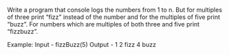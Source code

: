 Write a program that console logs the numbers from 1 to n. But for multiples of three print “fizz” instead of the number and for the multiples of five print “buzz”. For numbers which are multiples of both three and five print “fizzbuzz”.

Example:
Input - fizzBuzz(5)
Output -
1
2
fizz
4
buzz
